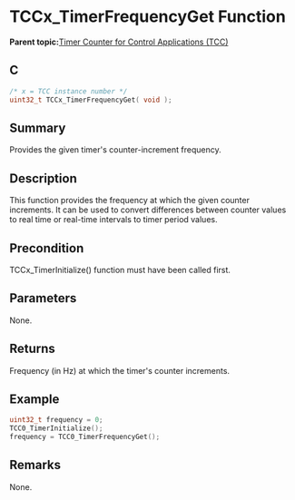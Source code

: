 # TCCx\_TimerFrequencyGet Function

**Parent topic:**[Timer Counter for Control Applications \(TCC\)](GUID-CCA150A8-2C66-40B2-9C35-D7F3473720AE.md)

## C

```c
/* x = TCC instance number */
uint32_t TCCx_TimerFrequencyGet( void );
```

## Summary

Provides the given timer's counter-increment frequency.

## Description

This function provides the frequency at which the given counter<br />increments. It can be used to convert differences between counter values<br />to real time or real-time intervals to timer period values.

## Precondition

TCCx\_TimerInitialize\(\) function must have been called first.

## Parameters

None.

## Returns

Frequency \(in Hz\) at which the timer's counter increments.

## Example

```c
uint32_t frequency = 0;
TCC0_TimerInitialize();
frequency = TCC0_TimerFrequencyGet();
```

## Remarks

None.

